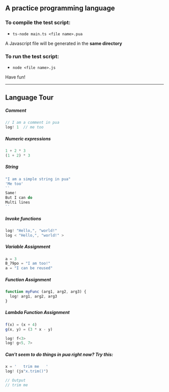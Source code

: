## A practice programming language

### To compile the test script:

- `ts-node main.ts <file name>.pua`

A Javascript file will be generated in the **same directory**

### To run the test script:

- `node <file name>.js`

Have fun!

***

## Language Tour

##### Comment

```javascript
// I am a comment in pua
log! 1  // me too
```

##### Numeric expressions

```javascript
1 + 2 * 3
(1 + 2) * 3
```

##### String

```javascript
"I am a simple string in pua"
'Me too'
``
Same!
But I can do
Multi lines
``
```

##### Invoke functions

```javascript
log! "Hello,", "world!"
log < "Hello,", "world!" >
```

##### Variable Assignment

```python
a = 3
B_79po = "I am too!"
a = "I can be reused"
```

##### Function Assignment

```javascript
function myFunc (arg1, arg2, arg3) {
  log! arg1, arg2, arg3
}
```

##### Lambda Function Assignment

```javascript
f(x) = (x + 4)
g(x, y) = (3 * x - y)

log! f<3>
log! g<5, 7>
```

##### Can't seem to do things in pua right now? Try this:

```javascript
x = '   trim me   '
log! (js"x.trim()")

// Output
// trim me
```
